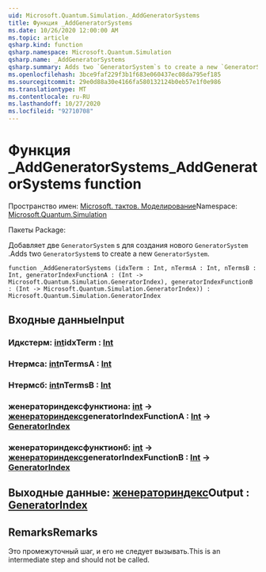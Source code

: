```yaml
---
uid: Microsoft.Quantum.Simulation._AddGeneratorSystems
title: Функция _AddGeneratorSystems
ms.date: 10/26/2020 12:00:00 AM
ms.topic: article
qsharp.kind: function
qsharp.namespace: Microsoft.Quantum.Simulation
qsharp.name: _AddGeneratorSystems
qsharp.summary: Adds two `GeneratorSystem`s to create a new `GeneratorSystem`.
ms.openlocfilehash: 3bce9faf229f3b1f683e060437ec08da795ef185
ms.sourcegitcommit: 29e0d88a30e4166fa580132124b0eb57e1f0e986
ms.translationtype: MT
ms.contentlocale: ru-RU
ms.lasthandoff: 10/27/2020
ms.locfileid: "92710708"
---
```

# <a name="_addgeneratorsystems-function"></a><span data-ttu-id="872c2-102">Функция _AddGeneratorSystems</span><span class="sxs-lookup"><span data-stu-id="872c2-102">_AddGeneratorSystems function</span></span>

<span data-ttu-id="872c2-103">Пространство имен: [Microsoft. тактов. Моделирование](xref:Microsoft.Quantum.Simulation)</span><span class="sxs-lookup"><span data-stu-id="872c2-103">Namespace: [Microsoft.Quantum.Simulation](xref:Microsoft.Quantum.Simulation)</span></span>

<span data-ttu-id="872c2-104">Пакеты [](https://nuget.org/packages/)</span><span class="sxs-lookup"><span data-stu-id="872c2-104">Package: [](https://nuget.org/packages/)</span></span>


<span data-ttu-id="872c2-105">Добавляет две `GeneratorSystem` s для создания нового `GeneratorSystem` .</span><span class="sxs-lookup"><span data-stu-id="872c2-105">Adds two `GeneratorSystem`s to create a new `GeneratorSystem`.</span></span>

```qsharp
function _AddGeneratorSystems (idxTerm : Int, nTermsA : Int, nTermsB : Int, generatorIndexFunctionA : (Int -> Microsoft.Quantum.Simulation.GeneratorIndex), generatorIndexFunctionB : (Int -> Microsoft.Quantum.Simulation.GeneratorIndex)) : Microsoft.Quantum.Simulation.GeneratorIndex
```


## <a name="input"></a><span data-ttu-id="872c2-106">Входные данные</span><span class="sxs-lookup"><span data-stu-id="872c2-106">Input</span></span>

### <a name="idxterm--int"></a><span data-ttu-id="872c2-107">Идкстерм: [int](xref:microsoft.quantum.lang-ref.int)</span><span class="sxs-lookup"><span data-stu-id="872c2-107">idxTerm : [Int](xref:microsoft.quantum.lang-ref.int)</span></span>




### <a name="ntermsa--int"></a><span data-ttu-id="872c2-108">Нтермса: [int](xref:microsoft.quantum.lang-ref.int)</span><span class="sxs-lookup"><span data-stu-id="872c2-108">nTermsA : [Int](xref:microsoft.quantum.lang-ref.int)</span></span>




### <a name="ntermsb--int"></a><span data-ttu-id="872c2-109">Нтермсб: [int](xref:microsoft.quantum.lang-ref.int)</span><span class="sxs-lookup"><span data-stu-id="872c2-109">nTermsB : [Int](xref:microsoft.quantum.lang-ref.int)</span></span>




### <a name="generatorindexfunctiona--int---generatorindex"></a><span data-ttu-id="872c2-110">женераториндексфунктиона: [int](xref:microsoft.quantum.lang-ref.int) -> [женераториндекс](xref:Microsoft.Quantum.Simulation.GeneratorIndex)</span><span class="sxs-lookup"><span data-stu-id="872c2-110">generatorIndexFunctionA : [Int](xref:microsoft.quantum.lang-ref.int) -> [GeneratorIndex](xref:Microsoft.Quantum.Simulation.GeneratorIndex)</span></span>




### <a name="generatorindexfunctionb--int---generatorindex"></a><span data-ttu-id="872c2-111">женераториндексфунктионб: [int](xref:microsoft.quantum.lang-ref.int) -> [женераториндекс](xref:Microsoft.Quantum.Simulation.GeneratorIndex)</span><span class="sxs-lookup"><span data-stu-id="872c2-111">generatorIndexFunctionB : [Int](xref:microsoft.quantum.lang-ref.int) -> [GeneratorIndex](xref:Microsoft.Quantum.Simulation.GeneratorIndex)</span></span>





## <a name="output--generatorindex"></a><span data-ttu-id="872c2-112">Выходные данные: [женераториндекс](xref:Microsoft.Quantum.Simulation.GeneratorIndex)</span><span class="sxs-lookup"><span data-stu-id="872c2-112">Output : [GeneratorIndex](xref:Microsoft.Quantum.Simulation.GeneratorIndex)</span></span>



## <a name="remarks"></a><span data-ttu-id="872c2-113">Remarks</span><span class="sxs-lookup"><span data-stu-id="872c2-113">Remarks</span></span>

<span data-ttu-id="872c2-114">Это промежуточный шаг, и его не следует вызывать.</span><span class="sxs-lookup"><span data-stu-id="872c2-114">This is an intermediate step and should not be called.</span></span>